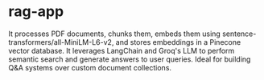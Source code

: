 # rag-app
It processes PDF documents, chunks them, embeds them using sentence-transformers/all-MiniLM-L6-v2, and stores embeddings in a Pinecone vector database. It leverages LangChain and Groq's LLM to perform semantic search and generate answers to user queries. Ideal for building Q&A systems over custom document collections.
